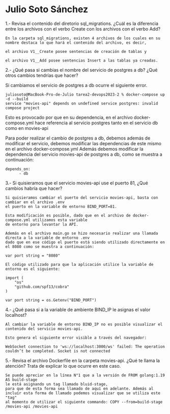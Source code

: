 # Julio Soto Sánchez
1.- Revisa el contenido del diretorio sql_migrations. ¿Cuál es la diferencia entre los archivos con el verbo Create con los archivos con el verbo Add?

```
En la carpeta sql_migrations, existen 4 archivos de los cuales en su
nombre destaca lo que hará el contenido del archivo, es decir,

el archivo V1__Create posee sentencias de creación de tablas y

el archivo V1__Add posee sentencias Insert a las tablas ya creadas.
```

2.- ¿Qué pasa si cambias el nombre del servicio de postgres a db? ¿Qué otros cambios tendrías que hacer?

Si cambiamos el servicio de postgres a db ocurre el siguiente error.
```
juliosoto@MacBook-Pro-de-Julio tarea2-devops2023-2 % docker-compose up -d --build
service "movies-api" depends on undefined service postgres: invalid compose project
```
Esto es provocado por que en su dependencia, en el archivo docker-compose.yml hace referencia al servicio postgres tanto en el servicio db como en movies-api

Para poder realizar el cambio de postgres a db, debemos además de modificar el servicio, debemos modificar las dependencias de este mismo en el archivo docker-compose.yml
Además debemos modificar la dependencia del servicio movies-api de postgres a db, como se muestra a continuación:

```
depends_on:
      - db
```

3.- Si quisieramos que el servicio movies-api use el puerto 81, ¿Qué cambios habría que hacer?

```
Si quisieramos cambiar el puerto del servicio movies-api, basta con cambiar en el archivo .env
el puerto en la variable de entorno BIND_PORT=81.

Esta modificación es posible, dado que en el archivo de docker-compose.yml utilizamos esta variable
de entorno para levantar la API.

Además en el archivo main.go se hizo necesario realizar una llamada directa a la variable de entorno .env
dado que en ese código el puerto está siendo utilizado directamente en el 8080 como se muestra a continuación:

var port string = "8080"

El código utilizado para que la aplicación utilice la variable de entorno es el siguiente:

import (
	"os"
	"github.com/spf13/cobra"
)

var port string = os.Getenv("BIND_PORT")

```

4.- ¿Qué pasa si a la variable de ambiente BIND_IP le asignas el valor localhost?

```
Al cambiar la variable de entorno BIND_IP no es posible visualizar el contenido del servicio movies-api.

Esto genera el siguiente error visible a través del navegador:

WebSocket connection to 'ws://localhost:3000/ws' failed: The operation couldn’t be completed. Socket is not connected

```

5.- Revisa el archivo Dockerfile en la carpeta movies-api. ¿Qué te llama la atención? Trata de explicar lo que ocurre en este caso.

```
Se puede apreciar en la línea N°1 que a la versión de FROM golang:1.19 AS build-stage
le está asignando un tag llamado bluid-stage,
para que de esta forma sea llamado de aquí en adelante. Además al incluír esta forma de llamado podemos visualizar que se utiliza este "tag"
al momento de utilizar el siguiente commando: COPY --from=build-stage /movies-api /movies-api

```
